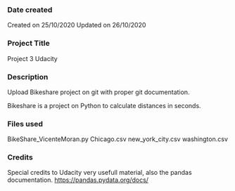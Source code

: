 ### Date created
Created on 25/10/2020
Updated on 26/10/2020

### Project Title
Project 3 Udacity

### Description
Upload Bikeshare project on git with proper git documentation.

Bikeshare is a project on Python to calculate distances in seconds.

### Files used
BikeShare_VicenteMoran.py
Chicago.csv
new_york_city.csv
washington.csv

### Credits
Special credits to Udacity very usefull material, also the pandas documentation.
https://pandas.pydata.org/docs/

